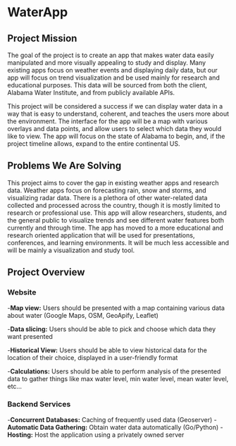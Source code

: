 # WaterApp

## Project Mission

The goal of the project is to create an app that makes water data easily manipulated and more visually appealing to study and display. Many existing apps focus on weather events and displaying daily data, but our app will focus on trend visualization and be used mainly for research and educational purposes. This data will be sourced from both the client, Alabama Water Institute, and from publicly available APIs. 
	
This project will be considered a success if we can display water data in a way that is easy to understand, coherent, and teaches the users more about the environment. The interface for the app will be a map with various overlays and data points, and allow users to select which data they would like to view. The app will focus on the state of Alabama to begin, and, if the project timeline allows, expand to the entire continental US.

## Problems We Are Solving

This project aims to cover the gap in existing weather apps and research data. Weather apps focus on forecasting rain, snow and storms, and visualizing radar data. There is a plethora of other water-related data collected and processed across the country, though it is mostly limited to research or professional use. This app will allow researchers, students, and the general public to visualize trends and see different water features both currently and through time.
The app has moved to a more educational and research oriented application that will be used for presentations, conferences, and learning environments. It will be much less accessible and will be mainly a visualization and study tool.

## Project Overview

### Website

-**Map view:** Users should be presented with a map containing various data about water (Google Maps, OSM, GeoApify, Leaflet)

-**Data slicing:** Users should be able to pick and choose which data they want presented

-**Historical View:** Users should be able to view historical data for the location of their choice, displayed in a user-friendly format 

-**Calculations:** Users should be able to perform analysis of the presented data to gather things like max water level, min water level, mean water level, etc…

### Backend Services

-**Concurrent Databases:** Caching of frequently used data (Geoserver)
-**Automatic Data Gathering:** Obtain water data automatically (Go/Python)
-**Hosting:** Host the application using a privately owned server
